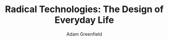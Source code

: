 ---
title: "Radical Technologies: The Design of Everyday Life"
author: "Adam  Greenfield"
isbn: "178478043X"
isbn13: "9781784780432"
rating: "4"
publisher: "Verso"
pages: "368"
publishYear: "2017"
read: "2019"
goodreads_id: "30724899"
language: "en"
---